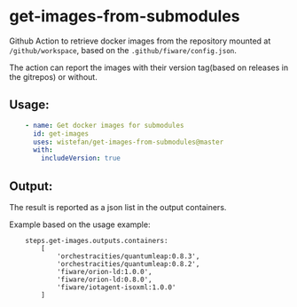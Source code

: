 # get-images-from-submodules

Github Action to retrieve docker images from the repository mounted at ```/github/workspace```, based on the ```.github/fiware/config.json```.

The action can report the images with their version tag(based on releases in the gitrepos) or without.

## Usage:

```yaml
    - name: Get docker images for submodules
      id: get-images
      uses: wistefan/get-images-from-submodules@master
      with:
        includeVersion: true
```

## Output: 

The result is reported as a json list in the output containers. 

Example based on the usage example:

```
    steps.get-images.outputs.containers:
        [
            'orchestracities/quantumleap:0.8.3', 
            'orchestracities/quantumleap:0.8.2', 
            'fiware/orion-ld:1.0.0', 
            'fiware/orion-ld:0.8.0',
            'fiware/iotagent-isoxml:1.0.0'
        ]

``` 